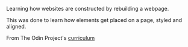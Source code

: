 Learning how websites are constructed by rebuilding a webpage. 

This was done to learn how elements get placed on a page, styled and aligned.

From The Odin Project's [curriculum](http://www.theodinproject.com/courses/web-development-101/lessons/html-css)
